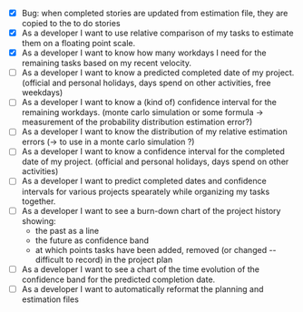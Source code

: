 
- [x] Bug: when completed stories are updated from estimation file, they are copied to the to do stories
- [x] As a developer I want to use relative comparison of my tasks to estimate them on a floating point scale.
- [x] As a developer I want to know how many workdays I need for the remaining tasks based on my recent velocity.
- [ ] As a developer I want to know a predicted completed date of my project. (official and personal holidays, days spend on other activities, free weekdays)
- [ ] As a developer I want to know a (kind of) confidence interval for the remaining workdays. (monte carlo simulation or some formula -> measurement of the probability distribution estimation error?)
- [ ] As a developer I want to know the distribution of my relative estimation errors (-> to use in a monte carlo simulation ?)
- [ ] As a developer I want to know a confidence interval for the completed date of my project. (official and personal holidays, days spend on other activities)
- [ ] As a developer I want to predict completed dates and confidence intervals for various projects spearately while organizing my tasks together.
- [ ] As a developer I want to see a burn-down chart of the project history showing:
    * the past as a line
    * the future as confidence band
    * at which points tasks have been added, removed (or changed -- difficult to record) in the project plan
- [ ] As a developer I want to see a chart of the time evolution of the confidence band for the predicted completion date.
- [ ] As a developer I want to automatically reformat the planning and estimation files